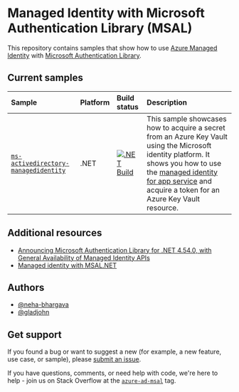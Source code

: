# Managed Identity with Microsoft Authentication Library (MSAL)

This repository contains samples that show how to use [Azure Managed Identity](https://learn.microsoft.com/azure/active-directory/managed-identities-azure-resources/overview) with [Microsoft Authentication Library](https://learn.microsoft.com/entra/msal).

## Current samples

| Sample | Platform | Build status | Description |
|:-------|:---------|:-------------|:------------|
| [`ms-activedirectory-managedidentity`](src/dotnet/README.md) | .NET | [![.NET Build](https://github.com/Azure-Samples/msal-managed-identity/actions/workflows/ms-activedirectory-managedidentity-build.yml/badge.svg)](https://github.com/Azure-Samples/msal-managed-identity/actions/workflows/ms-activedirectory-managedidentity-build.yml) | This sample showcases how to acquire a secret from an Azure Key Vault using the Microsoft identity platform. It shows you how to use the [managed identity for app service](https://learn.microsoft.com/azure/app-service/overview-managed-identity) and acquire a token for an Azure Key Vault resource. |

## Additional resources

* [Announcing Microsoft Authentication Library for .NET 4.54.0, with General Availability of Managed Identity APIs](https://devblogs.microsoft.com/identity/msal-net-managed-identity-ga/)
* [Managed identity with MSAL.NET](https://learn.microsoft.com/entra/msal/dotnet/advanced/managed-identity)

## Authors

* [@neha-bhargava](https://github.com/neha-bhargava)
* [@gladjohn](https://github.com/gladjohn)

## Get support

If you found a bug or want to suggest a new (for example, a new feature, use case, or sample), please [submit an issue](https://github.com/Azure-Samples/msal-managed-identity/issues).

If you have questions, comments, or need help with code, we're here to help - join us on Stack Overflow at the [`azure-ad-msal`](https://stackoverflow.com/questions/tagged/azure-ad-msal) tag.
